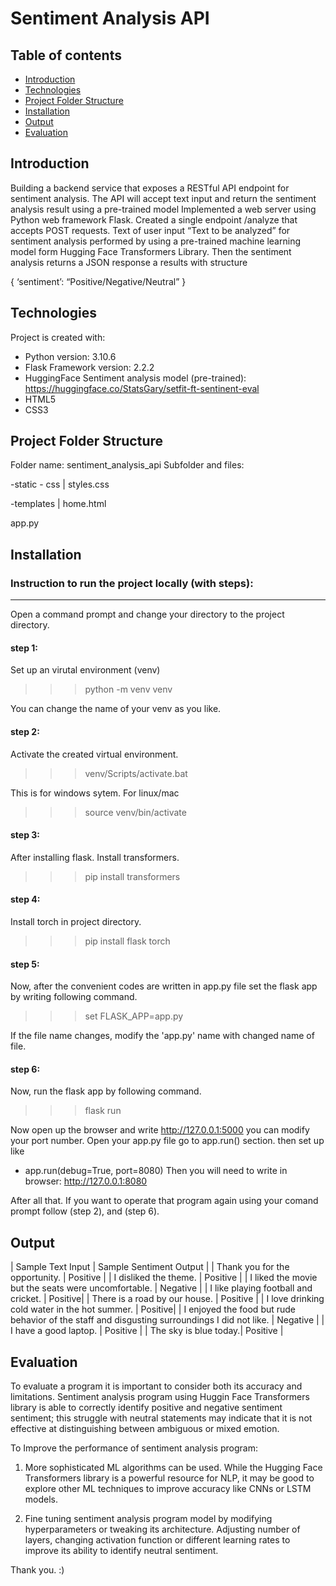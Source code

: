 # Sentiment Analysis API

## Table of contents
* [Introduction](#introduction)
* [Technologies](#technologies)
* [Project Folder Structure](#project-folder-structure)
* [Installation](#installation)
* [Output](#output)
* [Evaluation](#evaluation)

## Introduction
Building a backend service that exposes a RESTful API endpoint for sentiment analysis. 
The API will accept text input and return the sentiment analysis result using a pre-trained model
Implemented a web server using Python web framework Flask. Created a single endpoint
/analyze that accepts POST requests. Text of user input “Text to be analyzed” for sentiment
analysis performed by using a pre-trained machine learning model form Hugging Face
Transformers Library.
Then the sentiment analysis returns a JSON response a results with structure

{
‘sentiment’: “Positive/Negative/Neutral”
}

## Technologies
Project is created with:
* Python version: 3.10.6
* Flask Framework version: 2.2.2
* HuggingFace Sentiment analysis model (pre-trained): https://huggingface.co/StatsGary/setfit-ft-sentinent-eval
* HTML5
* CSS3

## Project Folder Structure
Folder name: sentiment_analysis_api
Subfolder and files: 

-static
    - css
    | styles.css

-templates
    | home.html

app.py

## Installation
### Instruction to run the project locally (with steps):
------------------------------------------------------
Open a command prompt and change your directory 
to the project directory.

#### step 1: 
Set up an virutal environment (venv)

>>> python -m venv venv

You can change the name of your venv as you like.

#### step 2:
Activate the created virtual environment.

>>> venv/Scripts/activate.bat 

This is for windows sytem.
For linux/mac

>>> source venv/bin/activate

#### step 3:
After installing flask. Install transformers.

>>> pip install transformers

#### step 4:
Install torch in project directory.

>>> pip install flask torch

#### step 5:
Now, after the convenient codes are written in app.py file
set the flask app by writing following command.

>>> set FLASK_APP=app.py

If the file name changes, modify the 'app.py' name
with changed name of file.

#### step 6:
Now, run the flask app by following command.

>>> flask run

Now open up the browser and write http://127.0.0.1:5000
you can modify your port number.
Open your app.py file 
go to app.run() section.
then set up like 
- app.run(debug=True, port=8080)
Then you will need to write in browser: http://127.0.0.1:8080

After all that. If you want to operate that program again
using your comand prompt
follow (step 2), and (step 6). 

## Output

| Sample Text Input | Sample Sentiment Output |
| Thank you for the opportunity. | Positive |
| I disliked the theme. | Positive |
| I liked the movie but the seats were uncomfortable. | Negative |
| I like playing football and cricket. | Positive|
| There is a road by our house. | Positive |
| I love drinking cold water in the hot summer. | Positive|
| I enjoyed the food but rude behavior of the staff and disgusting surroundings I did not like. | Negative |
| I have a good laptop. | Positive |
| The sky is blue today.| Positive |

## Evaluation

To evaluate a program it is important to consider both its accuracy and limitations.
Sentiment analysis program using Huggin Face Transformers library is able to correctly identify positive and negative sentiment sentiment; this struggle with neutral statements may indicate that it is not effective at distinguishing between ambiguous or mixed emotion.

To Improve the performance of sentiment analysis program:

1) More sophisticated ML algorithms can be used. While the Hugging Face Transformers library is a powerful resource for NLP, it may be good to explore other ML techniques to improve accuracy like CNNs or LSTM models.

2) Fine tuning sentiment analysis program model by modifying hyperparameters or tweaking its architecture. Adjusting number of layers, changing activation function or different learning rates to improve its ability to identify neutral sentiment.


Thank you. :)


